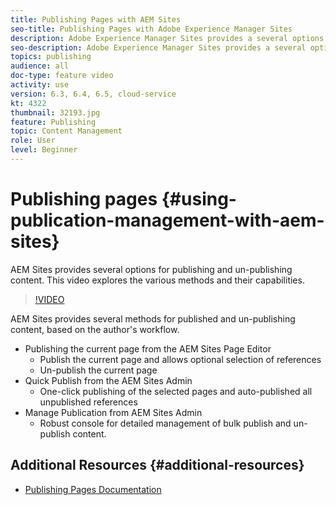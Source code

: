 ```yaml
---
title: Publishing Pages with AEM Sites
seo-title: Publishing Pages with Adobe Experience Manager Sites
description: Adobe Experience Manager Sites provides a several options for publishing and un-publishing content. This video explores the various methods and their capabilities.
seo-description: Adobe Experience Manager Sites provides a several options for publishing and un-publishing content. This video explores the various methods and their capabilities.
topics: publishing
audience: all
doc-type: feature video
activity: use
version: 6.3, 6.4, 6.5, cloud-service
kt: 4322
thumbnail: 32193.jpg
feature: Publishing
topic: Content Management
role: User
level: Beginner
---
```


# Publishing pages {#using-publication-management-with-aem-sites}

AEM Sites provides several options for publishing and un-publishing content. This video explores the various methods and their capabilities.

>[!VIDEO](https://video.tv.adobe.com/v/32193?quality=12&learn=on)

AEM Sites provides several methods for published and un-publishing content, based on the author's workflow.

* Publishing the current page from the AEM Sites Page Editor
  * Publish the current page and allows optional selection of references
  * Un-publish the current page
* Quick Publish from the AEM Sites Admin
  * One-click publishing of the selected pages and auto-published all unpublished references
* Manage Publication from AEM Sites Admin
  * Robust console for detailed management of bulk publish and un-publish content.

## Additional Resources {#additional-resources}

* [Publishing Pages Documentation](https://docs.adobe.com/content/help/en/experience-manager-65/authoring/authoring/publishing-pages.html)

